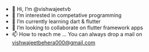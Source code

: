 - 👋 Hi, I’m @vishwajeetvb
- 👀 I’m interested in competative programming
- 🌱 I’m currently learning dart & flutter
- 💞️ I’m looking to collaborate on flutter framework apps
- 📫 How to reach me ...
      You can always drop a mail on vishwajeetbehera000@gmail.com

<!---
vishwajeetvb/vishwajeetvb is a ✨ special ✨ repository because its `README.md` (this file) appears on your GitHub profile.
You can click the Preview link to take a look at your changes.
--->
